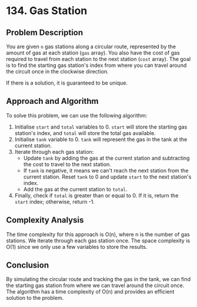 # 134. Gas Station

## Problem Description

You are given `n` gas stations along a circular route, represented by the amount of gas at each station (`gas` array). You also have the cost of gas required to travel from each station to the next station (`cost` array). The goal is to find the starting gas station's index from where you can travel around the circuit once in the clockwise direction.

If there is a solution, it is guaranteed to be unique.

## Approach and Algorithm

To solve this problem, we can use the following algorithm:

1. Initialise `start` and `total` variables to 0. `start` will store the starting gas station's index, and `total` will store the total gas available.
2. Initialise `tank` variable to 0. `tank` will represent the gas in the tank at the current station.
3. Iterate through each gas station:
   - Update `tank` by adding the gas at the current station and subtracting the cost to travel to the next station.
   - If `tank` is negative, it means we can't reach the next station from the current station. Reset `tank` to 0 and update `start` to the next station's index.
   - Add the gas at the current station to `total`.
4. Finally, check if `total` is greater than or equal to 0. If it is, return the `start` index; otherwise, return -1.

## Complexity Analysis

The time complexity for this approach is O(n), where n is the number of gas stations. We iterate through each gas station once. The space complexity is O(1) since we only use a few variables to store the results.

## Conclusion

By simulating the circular route and tracking the gas in the tank, we can find the starting gas station from where we can travel around the circuit once. The algorithm has a time complexity of O(n) and provides an efficient solution to the problem.
